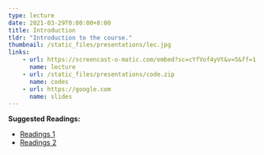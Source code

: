 ```yaml
---
type: lecture
date: 2021-03-29T0:00:00+8:00
title: Introduction
tldr: "Introduction to the course."
thumbnail: /static_files/presentations/lec.jpg
links: 
    - url: https://screencast-o-matic.com/embed?sc=cYfVof4yVt&v=5&ff=1
      name: lecture
    - url: /static_files/presentations/code.zip
      name: codes
    - url: https://google.com
      name: slides
---
```

**Suggested Readings:**
- [Readings 1](http://example.com)
- [Readings 2](http://example.com)

